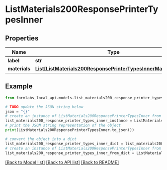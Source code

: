 # ListMaterials200ResponsePrinterTypesInner


## Properties

Name | Type | Description | Notes
------------ | ------------- | ------------- | -------------
**label** | **str** |  | [optional] 
**materials** | [**List[ListMaterials200ResponsePrinterTypesInnerMaterialsInner]**](ListMaterials200ResponsePrinterTypesInnerMaterialsInner.md) |  | [optional] 

## Example

```python
from formlabs_local_api.models.list_materials200_response_printer_types_inner import ListMaterials200ResponsePrinterTypesInner

# TODO update the JSON string below
json = "{}"
# create an instance of ListMaterials200ResponsePrinterTypesInner from a JSON string
list_materials200_response_printer_types_inner_instance = ListMaterials200ResponsePrinterTypesInner.from_json(json)
# print the JSON string representation of the object
print(ListMaterials200ResponsePrinterTypesInner.to_json())

# convert the object into a dict
list_materials200_response_printer_types_inner_dict = list_materials200_response_printer_types_inner_instance.to_dict()
# create an instance of ListMaterials200ResponsePrinterTypesInner from a dict
list_materials200_response_printer_types_inner_from_dict = ListMaterials200ResponsePrinterTypesInner.from_dict(list_materials200_response_printer_types_inner_dict)
```
[[Back to Model list]](../README.md#documentation-for-models) [[Back to API list]](../README.md#documentation-for-api-endpoints) [[Back to README]](../README.md)


